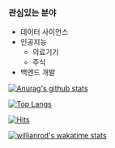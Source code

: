 ### 관심있는 분야

- 데이터 사이언스
- 인공지능
  - 의료기기
  - 주식
- 백엔드 개발

[![Anurag's github stats](https://github-readme-stats.vercel.app/api?username=mildsalmon&count_private=false&show_icons=true)](https://github.com/mildsalmon)

[![Top Langs](https://github-readme-stats.vercel.app/api/top-langs/?username=mildsalmon)](https://github.com/mildsalmon)

[![Hits](https://hits.seeyoufarm.com/api/count/incr/badge.svg?url=https%3A%2F%2Fgithub.com%2Fmildsalmon)](https://hits.seeyoufarm.com)

[![willianrod's wakatime stats](https://github-readme-stats.vercel.app/api/wakatime?username=mildsalmon)](https://github.com/mildsalmon)

